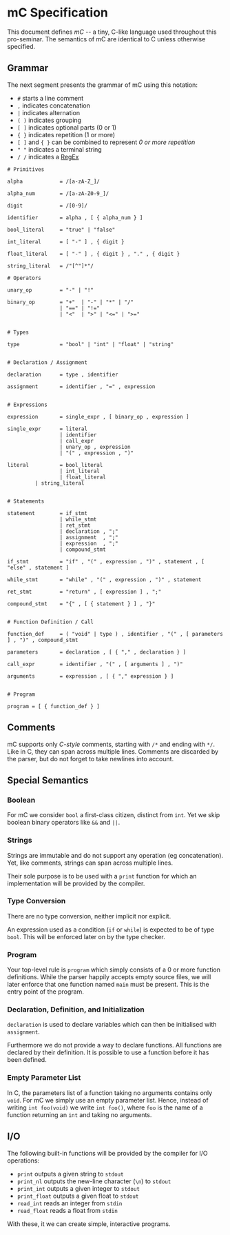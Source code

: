 # mC Specification

This document defines *mC* -- a tiny, C-like language used throughout this pro-seminar.
The semantics of mC are identical to C unless otherwise specified.

## Grammar

The next segment presents the grammar of mC using this notation:

- `#` starts a line comment
- `,` indicates concatenation
- `|` indicates alternation
- `( )` indicates grouping
- `[ ]` indicates optional parts (0 or 1)
- `{ }` indicates repetition (1 or more)
- `[ ]` and `{ }` can be combined to represent *0 or more repetition*
- `" "` indicates a terminal string
- `/ /` indicates a [RegEx]

[RegEx]: <https://www.regular-expressions.info/>

```
# Primitives

alpha            = /[a-zA-Z_]/

alpha_num        = /[a-zA-Z0-9_]/

digit            = /[0-9]/

identifier       = alpha , [ { alpha_num } ]

bool_literal     = "true" | "false"

int_literal      = [ "-" ] , { digit }

float_literal    = [ "-" ] , { digit } , "." , { digit }

string_literal   = /"[^"]*"/

# Operators

unary_op         = "-" | "!"

binary_op        = "+"  | "-" | "*" | "/"
                 | "==" | "!="
                 | "<"  | ">" | "<=" | ">="


# Types

type             = "bool" | "int" | "float" | "string"


# Declaration / Assignment

declaration      = type , identifier

assignment       = identifier , "=" , expression


# Expressions

expression       = single_expr , [ binary_op , expression ]

single_expr      = literal
                 | identifier
                 | call_expr
                 | unary_op , expression
                 | "(" , expression , ")"

literal          = bool_literal
                 | int_literal
                 | float_literal
		 | string_literal


# Statements

statement        = if_stmt
                 | while_stmt
                 | ret_stmt
                 | declaration , ";"
                 | assignment  , ";"
                 | expression  , ";"
                 | compound_stmt

if_stmt          = "if" , "(" , expression , ")" , statement , [ "else" , statement ]

while_stmt       = "while" , "(" , expression , ")" , statement

ret_stmt         = "return" , [ expression ] , ";"

compound_stmt    = "{" , [ { statement } ] , "}"


# Function Definition / Call

function_def     = ( "void" | type ) , identifier , "(" , [ parameters ] , ")" , compound_stmt

parameters       = declaration , [ { "," , declaration } ]

call_expr        = identifier , "(" , [ arguments ] , ")"

arguments        = expression , [ { "," expression } ]


# Program

program = [ { function_def } ]
```

## Comments

mC supports only *C-style* comments, starting with `/*` and ending with `*/`.
Like in C, they can span across multiple lines.
Comments are discarded by the parser, but do not forget to take newlines into account.

## Special Semantics

### Boolean

For mC we consider `bool` a first-class citizen, distinct from `int`.
Yet we skip boolean binary operators like `&&` and `||`.

### Strings

Strings are immutable and do not support any operation (eg concatenation).
Yet, like comments, strings can span across multiple lines.

Their sole purpose is to be used with a `print` function for which an implementation will be provided by the compiler.

### Type Conversion

There are no type conversion, neither implicit nor explicit.

An expression used as a condition (`if` or `while`) is expected to be of type `bool`.
This will be enforced later on by the type checker.

### Program

Your top-level rule is `program` which simply consists of a 0 or more function definitions.
While the parser happily accepts empty source files, we will later enforce that one function named `main` must be present.
This is the entry point of the program.

### Declaration, Definition, and Initialization

`declaration` is used to declare variables which can then be initialised with `assignment`.

Furthermore we do not provide a way to declare functions.
All functions are declared by their definition.
It is possible to use a function before it has been defined.

### Empty Parameter List

In C, the parameters list of a function taking no arguments contains only `void`.
For mC we simply use an empty parameter list.
Hence, instead of writing `int foo(void)` we write `int foo()`, where `foo` is the name of a function returning an `int` and taking no arguments.

## I/O

The following built-in functions will be provided by the compiler for I/O operations:

- `print`       outputs a given string to `stdout`
- `print_nl`    outputs the new-line character (`\n`) to `stdout`
- `print_int`   outputs a given integer to `stdout`
- `print_float` outputs a given float to `stdout`
- `read_int`    reads an integer from `stdin`
- `read_float`  reads a float from `stdin`

With these, it we can create simple, interactive programs.
